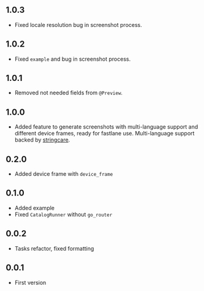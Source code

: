 ## 1.0.3

* Fixed locale resolution bug in screenshot process.

## 1.0.2

* Fixed `example` and bug in screenshot process.

## 1.0.1

* Removed not needed fields from `@Preview`.

## 1.0.0

* Added feature to generate screenshots with multi-language support and different device frames, ready for fastlane use. Multi-language support backed by [stringcare](https://pub.dev/packages/stringcare).

## 0.2.0

* Added device frame with `device_frame`

## 0.1.0

* Added example
* Fixed `CatalogRunner` without `go_router`

## 0.0.2

* Tasks refactor, fixed formatting

## 0.0.1

* First version
